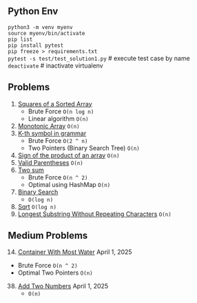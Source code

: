 ## Python Env

`python3 -m venv myenv`  
`source myenv/bin/activate`  
`pip list`  
`pip install pytest`  
`pip freeze > requirements.txt`  
`pytest -s test/test_solution1.py` # execute test case by name  
`deactivate` # inactivate virtualenv

## Problems

1. [Squares of a Sorted Array](https://leetcode.com/problems/squares-of-a-sorted-array/description/)
    - Brute Force `O(n log n)`
    - Linear algorithm `O(n)`
2. [Monotonic Array](https://leetcode.com/problems/monotonic-array/description/) `O(n)`
3. [K-th symbol in grammar](https://leetcode.com/problems/k-th-symbol-in-grammar/description/)
    - Brute Force `O(2 ^ n)`  
    - Two Pointers (Binary Search Tree) `O(n)`
4. [Sign of the product of an array](https://leetcode.com/problems/sign-of-the-product-of-an-array/) `O(n)`
5. [Valid Parentheses](https://leetcode.com/problems/valid-parentheses/description/) `O(n)`
6. [Two sum](https://leetcode.com/problems/two-sum/description/)
    - Brute Force `O(n ^ 2)`
    - Optimal using HashMap `O(n)` 
8. [Binary Search](https://leetcode.com/problems/binary-search/description/) 
   - `O(log n)`
9. [Sqrt](https://leetcode.com/problems/sqrtx) `O(log n)` 
10. [Longest Substring Without Repeating Characters](https://leetcode.com/problems/longest-substring-without-repeating-characters/) `O(n)`

## Medium Problems

14. [Container With Most Water](https://leetcode.com/problems/container-with-most-water) April 1, 2025
   - Brute Force `O(n ^ 2)`
   - Optimal Two Pointers `O(n)`
38. [Add Two Numbers](https://leetcode.com/problems/add-two-numbers/) April 1, 2025
    - `O(n)`